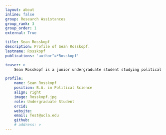 ```yaml
---
layout: about
inline: false
group: Research Assistances
group_rank: 3
group_order: 1
external: True

title: Sean Rosskopf
description: Profile of Sean Rosskopf.
lastname: Rosskopf
publications: 'author^=*Rosskopf'

teaser: >
    Sean Rosskopf is a junior undergraduate student studying political science at UCLA

profile:
    name: Sean Rosskopf
    position: B.A. in Political Science
    align: right
    image: Rosskopf.jpg
    role: Undergraduate Student
    orcid: 
    website: 
    email: Test@ucla.edu
    github: 
    # address: >
---
```

